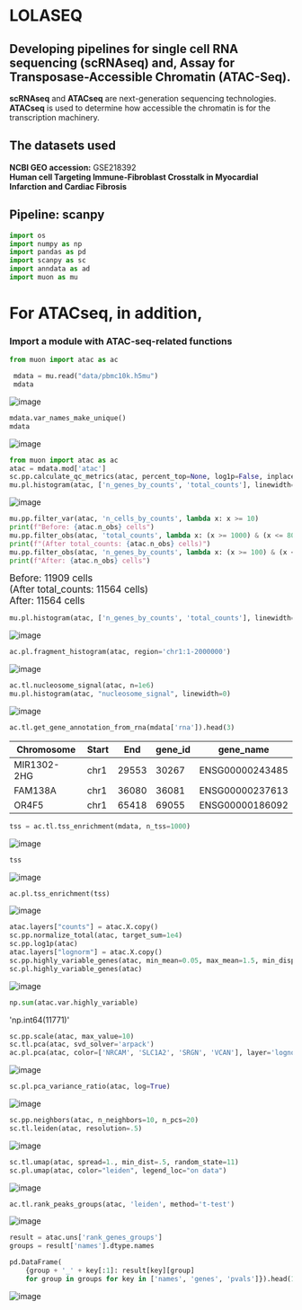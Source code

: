 # **LOLASEQ**

## **Developing pipelines for single cell RNA sequencing (scRNAseq) and, Assay for Transposase-Accessible Chromatin (ATAC-Seq)**.

**scRNAseq** and **ATACseq** are next-generation sequencing technologies.
**ATACseq** is used to determine how accessible the chromatin is for the transcription machinery.
  
## The datasets used

**NCBI GEO accession:** GSE218392  
**Human cell Targeting Immune-Fibroblast Crosstalk in Myocardial Infarction and Cardiac Fibrosis**

## Pipeline: scanpy
```python
import os  
import numpy as np  
import pandas as pd  
import scanpy as sc 
import anndata as ad
import muon as mu
```
 # For ATACseq, in addition,
 ### Import a module with ATAC-seq-related functions
 ```python
from muon import atac as ac

  mdata = mu.read("data/pbmc10k.h5mu")
  mdata
```

![image](https://github.com/user-attachments/assets/4edc7488-37db-455f-b69d-7b5d7519ffb1)

```python
mdata.var_names_make_unique()
mdata
```

![image](https://github.com/user-attachments/assets/c549248f-e0da-4357-8da9-e396cd81b633)

```python
from muon import atac as ac
atac = mdata.mod['atac']
sc.pp.calculate_qc_metrics(atac, percent_top=None, log1p=False, inplace=True)
mu.pl.histogram(atac, ['n_genes_by_counts', 'total_counts'], linewidth=0)
```
![image](https://github.com/user-attachments/assets/d58edd9c-4f0a-41e9-bc20-969d2ff43824)

```python
mu.pp.filter_var(atac, 'n_cells_by_counts', lambda x: x >= 10)
print(f"Before: {atac.n_obs} cells")
mu.pp.filter_obs(atac, 'total_counts', lambda x: (x >= 1000) & (x <= 80000))
print(f"(After total_counts: {atac.n_obs} cells)")
mu.pp.filter_obs(atac, 'n_genes_by_counts', lambda x: (x >= 100) & (x <= 30000))
print(f"After: {atac.n_obs} cells")
```
<span style="font-size: larger;">Before: 11909 cells</span>  
<span style="font-size: larger;">(After total_counts: 11564 cells)</span>  
<span style="font-size: larger;">After: 11564 cells</span>

```python
mu.pl.histogram(atac, ['n_genes_by_counts', 'total_counts'], linewidth=0)
```
![image](https://github.com/user-attachments/assets/2038603f-942f-455b-a398-40aeb83058f8)

```python
ac.pl.fragment_histogram(atac, region='chr1:1-2000000')
```
![image](https://github.com/user-attachments/assets/7fb78d6f-efdc-4ab8-a958-7b48faef0b9d)

```python
ac.tl.nucleosome_signal(atac, n=1e6)
mu.pl.histogram(atac, "nucleosome_signal", linewidth=0)
```
![image](https://github.com/user-attachments/assets/909a176a-6086-4c5d-833d-7c20c50e050a)

```python
ac.tl.get_gene_annotation_from_rna(mdata['rna']).head(3)
```
| Chromosome | Start | End   | gene_id         | gene_name  |
|------------|-------|-------|-----------------|------------|
| MIR1302-2HG | chr1  | 29553 | 30267 | ENSG00000243485 | MIR1302-2HG |
| FAM138A     | chr1  | 36080 | 36081 | ENSG00000237613 | FAM138A     |
| OR4F5       | chr1  | 65418 | 69055 | ENSG00000186092 | OR4F5       |


```python
tss = ac.tl.tss_enrichment(mdata, n_tss=1000)
```
![image](https://github.com/user-attachments/assets/723e0148-d6f7-441d-ab71-27d72db6a559)

```python
tss
```
![image](https://github.com/user-attachments/assets/37ca0304-2c94-48c4-a103-9f184c73c513)

```python
ac.pl.tss_enrichment(tss)
```

![image](https://github.com/user-attachments/assets/38338970-8aa9-4eae-824c-0fbfa9222e62)

```python
atac.layers["counts"] = atac.X.copy()
sc.pp.normalize_total(atac, target_sum=1e4)
sc.pp.log1p(atac)
atac.layers["lognorm"] = atac.X.copy()
sc.pp.highly_variable_genes(atac, min_mean=0.05, max_mean=1.5, min_disp=.5)
sc.pl.highly_variable_genes(atac)
```

![image](https://github.com/user-attachments/assets/3db30301-ca8a-4cc5-97b2-fdba2ed43cab)

```python
np.sum(atac.var.highly_variable)
```

'np.int64(11771)'

```python
sc.pp.scale(atac, max_value=10)
sc.tl.pca(atac, svd_solver='arpack')
ac.pl.pca(atac, color=['NRCAM', 'SLC1A2', 'SRGN', 'VCAN'], layer='lognorm', func='mean')
```

![image](https://github.com/user-attachments/assets/036561ae-d4b5-4da3-befe-98437827b959)

```python
sc.pl.pca_variance_ratio(atac, log=True)
```

![image](https://github.com/user-attachments/assets/e7f99d4e-e330-4ac9-aedd-a3eb9e58213f)

```python
sc.pp.neighbors(atac, n_neighbors=10, n_pcs=20)
sc.tl.leiden(atac, resolution=.5)
```
![image](https://github.com/user-attachments/assets/810d965d-2fff-45a0-bdde-4e67eb6bdfd5)


```python
sc.tl.umap(atac, spread=1., min_dist=.5, random_state=11)
sc.pl.umap(atac, color="leiden", legend_loc="on data")
```

![image](https://github.com/user-attachments/assets/4568c0e4-6d88-4f38-bf0b-ea33a338b104)

```python
ac.tl.rank_peaks_groups(atac, 'leiden', method='t-test')
```

![image](https://github.com/user-attachments/assets/0a981e17-54db-4fc0-8210-c46994ea4432)

```python
result = atac.uns['rank_genes_groups']
groups = result['names'].dtype.names

pd.DataFrame(
    {group + '_' + key[:1]: result[key][group]
    for group in groups for key in ['names', 'genes', 'pvals']}).head(10)
```
![image](https://github.com/user-attachments/assets/87eecff2-0109-408c-b59a-3dddfe0076c6)
























